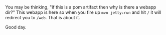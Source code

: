 You may be thinking, "if this is a pom artifact then why is there a webapp dir?" This webapp is here so when you fire up `mvn jetty:run` and hit `/` it will redirect you to `/web`. That is about it. 

Good day.